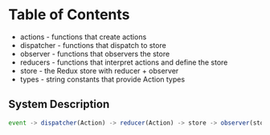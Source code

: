#  Table of Contents

* actions    - functions that create actions
* dispatcher - functions that dispatch to store
* observer   - functions that observers the store
* reducers   - functions that interpret actions and define the store
* store      - the Redux store with reducer + observer
* types      - string constants that provide Action types

##  System Description

``` javascript
event -> dispatcher(Action) -> reducer(Action) -> store -> observer(store)
```